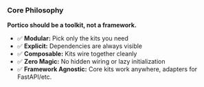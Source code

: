 
### Core Philosophy

**Portico should be a toolkit, not a framework.**

- ✅ **Modular:** Pick only the kits you need
- ✅ **Explicit:** Dependencies are always visible
- ✅ **Composable:** Kits wire together cleanly
- ✅ **Zero Magic:** No hidden wiring or lazy initialization
- ✅ **Framework Agnostic:** Core kits work anywhere, adapters for FastAPI/etc.
